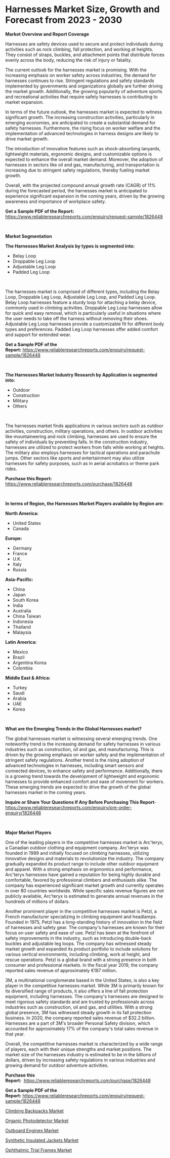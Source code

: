 <p><h1>Harnesses Market Size, Growth and Forecast from 2023 - 2030</h1></p><p><strong>Market Overview and Report Coverage</strong></p>
<p><p>Harnesses are safety devices used to secure and protect individuals during activities such as rock climbing, fall protection, and working at heights. They consist of straps, buckles, and attachment points that distribute forces evenly across the body, reducing the risk of injury or fatality.</p><p>The current outlook for the harnesses market is promising. With the increasing emphasis on worker safety across industries, the demand for harnesses continues to rise. Stringent regulations and safety standards implemented by governments and organizations globally are further driving the market growth. Additionally, the growing popularity of adventure sports and recreational activities that require safety harnesses is contributing to market expansion.</p><p>In terms of the future outlook, the harnesses market is expected to witness significant growth. The increasing construction activities, particularly in emerging economies, are anticipated to create a substantial demand for safety harnesses. Furthermore, the rising focus on worker welfare and the implementation of advanced technologies in harness designs are likely to drive market growth.</p><p>The introduction of innovative features such as shock-absorbing lanyards, lightweight materials, ergonomic designs, and customizable options is expected to enhance the overall market demand. Moreover, the adoption of harnesses in sectors like oil and gas, manufacturing, and transportation is increasing due to stringent safety regulations, thereby fueling market growth.</p><p>Overall, with the projected compound annual growth rate (CAGR) of 11% during the forecasted period, the harnesses market is anticipated to experience significant expansion in the coming years, driven by the growing awareness and importance of workplace safety.</p></p>
<p><strong>Get a Sample PDF of the Report:</strong> <a href="https://www.reliableresearchreports.com/enquiry/request-sample/1826448">https://www.reliableresearchreports.com/enquiry/request-sample/1826448</a></p>
<p>&nbsp;</p>
<p><strong>Market Segmentation</strong></p>
<p><strong>The Harnesses Market Analysis by types is segmented into:</strong></p>
<p><ul><li>Belay Loop</li><li>Droppable Leg Loop</li><li>Adjustable Leg Loop</li><li>Padded Leg Loop</li></ul></p>
<p>&nbsp;</p>
<p><p>The harnesses market is comprised of different types, including the Belay Loop, Droppable Leg Loop, Adjustable Leg Loop, and Padded Leg Loop. Belay Loop harnesses feature a sturdy loop for attaching a belay device, commonly used in climbing activities. Droppable Leg Loop harnesses allow for quick and easy removal, which is particularly useful in situations where the user needs to take off the harness without removing their shoes. Adjustable Leg Loop harnesses provide a customizable fit for different body types and preferences. Padded Leg Loop harnesses offer added comfort and support for extended wear.</p></p>
<p><strong>Get a Sample PDF of the Report:</strong>&nbsp;<a href="https://www.reliableresearchreports.com/enquiry/request-sample/1826448">https://www.reliableresearchreports.com/enquiry/request-sample/1826448</a></p>
<p>&nbsp;</p>
<p><strong>The Harnesses Market Industry Research by Application is segmented into:</strong></p>
<p><ul><li>Outdoor</li><li>Construction</li><li>Military</li><li>Others</li></ul></p>
<p>&nbsp;</p>
<p><p>The harnesses market finds applications in various sectors such as outdoor activities, construction, military operations, and others. In outdoor activities like mountaineering and rock climbing, harnesses are used to ensure the safety of individuals by preventing falls. In the construction industry, harnesses are utilized to protect workers from falls while working at heights. The military also employs harnesses for tactical operations and parachute jumps. Other sectors like sports and entertainment may also utilize harnesses for safety purposes, such as in aerial acrobatics or theme park rides.</p></p>
<p><strong>Purchase this Report:</strong>&nbsp; <a href="https://www.reliableresearchreports.com/purchase/1826448">https://www.reliableresearchreports.com/purchase/1826448</a></p>
<p>&nbsp;</p>
<p><strong>In terms of Region, the Harnesses Market Players available by Region are:</strong></p>
<p>
    <p> <strong> North America: </strong>
        <ul>
            <li>United States</li>
            <li>Canada</li>
        </ul>
        </p> 
    <p> <strong> Europe: </strong>
        <ul>
            <li>Germany</li>
            <li>France</li>
            <li>U.K.</li>
            <li>Italy</li>
            <li>Russia</li>
        </ul>
        </p> 
    <p> <strong> Asia-Pacific: </strong>
        <ul>
            <li>China</li>
            <li>Japan</li>
            <li>South Korea</li>
            <li>India</li>
            <li>Australia</li>
            <li>China Taiwan</li>
            <li>Indonesia</li>
            <li>Thailand</li>
            <li>Malaysia</li>
        </ul>
        </p> 
    <p> <strong> Latin America: </strong>
        <ul>
            <li>Mexico</li>
            <li>Brazil</li>
            <li>Argentina Korea</li>
            <li>Colombia</li>
        </ul>
        </p> 
    <p> <strong> Middle East & Africa: </strong>
        <ul>
            <li>Turkey</li>
            <li>Saudi</li>
            <li>Arabia</li>
            <li>UAE</li>
            <li>Korea</li>
        </ul>
    </p>
    </p>
<p>&nbsp;</p>
<p><strong>What are the Emerging Trends in the Global Harnesses market?</strong></p>
<p><p>The global harnesses market is witnessing several emerging trends. One noteworthy trend is the increasing demand for safety harnesses in various industries such as construction, oil and gas, and manufacturing. This is driven by the growing emphasis on worker safety and the implementation of stringent safety regulations. Another trend is the rising adoption of advanced technologies in harnesses, including smart sensors and connected devices, to enhance safety and performance. Additionally, there is a growing trend towards the development of lightweight and ergonomic harnesses to provide enhanced comfort and ease of movement for workers. These emerging trends are expected to drive the growth of the global harnesses market in the coming years.</p></p>
<p><strong>Inquire or Share Your Questions If Any Before Purchasing This Report</strong>- <a href="https://www.reliableresearchreports.com/enquiry/pre-order-enquiry/1826448">https://www.reliableresearchreports.com/enquiry/pre-order-enquiry/1826448</a></p>
<p>&nbsp;</p>
<p><strong>Major Market Players</strong></p>
<p><p>One of the leading players in the competitive harnesses market is Arc'teryx, a Canadian outdoor clothing and equipment company. Arc'teryx was founded in 1989 and initially focused on climbing harnesses, utilizing innovative designs and materials to revolutionize the industry. The company gradually expanded its product range to include other outdoor equipment and apparel. With a strong emphasis on ergonomics and performance, Arc'teryx harnesses have gained a reputation for being highly durable and comfortable, favored by professional climbers and enthusiasts alike. The company has experienced significant market growth and currently operates in over 80 countries worldwide. While specific sales revenue figures are not publicly available, Arc'teryx is estimated to generate annual revenues in the hundreds of millions of dollars.</p><p>Another prominent player in the competitive harnesses market is Petzl, a French manufacturer specializing in climbing equipment and headlamps. Founded in 1975, Petzl has a long-standing history of innovation in the field of harnesses and safety gear. The company's harnesses are known for their focus on user safety and ease of use. Petzl has been at the forefront of safety improvements in the industry, such as introducing double-back buckles and adjustable leg loops. The company has witnessed steady market growth and expanded its product portfolio to include solutions for various vertical environments, including climbing, work at height, and rescue operations. Petzl is a global brand with a strong presence in both consumer and professional markets. In the fiscal year 2019, the company reported sales revenue of approximately €187 million.</p><p>3M, a multinational conglomerate based in the United States, is also a key player in the competitive harnesses market. While 3M is primarily known for its diversified range of products, it also offers a line of fall protection equipment, including harnesses. The company's harnesses are designed to meet rigorous safety standards and are trusted by professionals across industries such as construction, oil and gas, and utilities. With a strong global presence, 3M has witnessed steady growth in its fall protection business. In 2020, the company reported sales revenue of $32.2 billion. Harnesses are a part of 3M's broader Personal Safety division, which accounted for approximately 17% of the company's total sales revenue in that year.</p><p>Overall, the competitive harnesses market is characterized by a wide range of players, each with their unique strengths and market positions. The market size of the harnesses industry is estimated to be in the billions of dollars, driven by increasing safety regulations in various industries and growing demand for outdoor adventure activities.</p></p>
<p><strong>Purchase this Report:</strong>&nbsp;&nbsp;<a href="https://www.reliableresearchreports.com/purchase/1826448">https://www.reliableresearchreports.com/purchase/1826448</a></p>
<p></p>
<p><strong>Get a Sample PDF of the Report:</strong>&nbsp;<a href="https://www.reliableresearchreports.com/enquiry/request-sample/1826448">https://www.reliableresearchreports.com/enquiry/request-sample/1826448</a></p>
<p><p><a href="https://medium.com/@lilliandach2023/climbing-backpacks-market-outlook-industry-overview-and-forecast-2023-to-2030-616567d9c7dd">Climbing Backpacks Market</a></p><p><a href="https://www.linkedin.com/pulse/organic-photodetector-market-research-report-unlocks-analysis-znqle/">Organic Photodetector Market</a></p><p><a href="https://www.linkedin.com/pulse/decoding-outboard-engines-market-deep-dive-latest-qypde/">Outboard Engines Market</a></p><p><a href="https://medium.com/@magaliortiz1955/synthetic-insulated-jackets-market-furnishes-information-on-market-share-market-trends-and-market-19ac1118465d">Synthetic Insulated Jackets Market</a></p><p><a href="https://www.linkedin.com/pulse/ophthalmic-trial-frames-market-research-report-provides-nzdxe/">Ophthalmic Trial Frames Market</a></p></p>